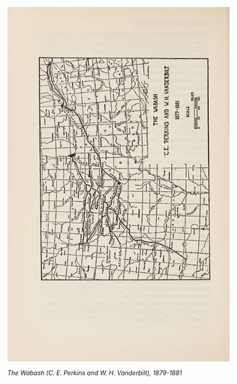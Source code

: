 ![The Wabash (C. E. Perkins and W. H. Vanderbilt), 1879-1881](images/map_03.png)

*The Wabash (C. E. Perkins and W. H. Vanderbilt), 1879-1881*

